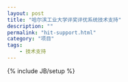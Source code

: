 ```yaml
---
layout: post
title: "哈尔滨工业大学评奖评优系统技术支持"
description: ""
permalink: "hit-support.html"
category: "项目"
tags: 
    - 技术支持
---
```

{% include JB/setup %}
